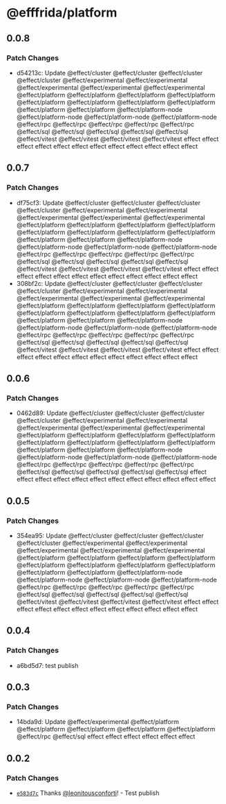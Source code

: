 # @efffrida/platform

## 0.0.8

### Patch Changes

- d54213c: Update @effect/cluster @effect/cluster @effect/cluster @effect/cluster @effect/experimental @effect/experimental @effect/experimental @effect/experimental @effect/experimental @effect/platform @effect/platform @effect/platform @effect/platform @effect/platform @effect/platform @effect/platform @effect/platform @effect/platform @effect/platform @effect/platform-node @effect/platform-node @effect/platform-node @effect/platform-node @effect/rpc @effect/rpc @effect/rpc @effect/rpc @effect/rpc @effect/sql @effect/sql @effect/sql @effect/sql @effect/sql @effect/vitest @effect/vitest @effect/vitest @effect/vitest effect effect effect effect effect effect effect effect effect effect effect effect

## 0.0.7

### Patch Changes

- df75cf3: Update @effect/cluster @effect/cluster @effect/cluster @effect/cluster @effect/experimental @effect/experimental @effect/experimental @effect/experimental @effect/experimental @effect/platform @effect/platform @effect/platform @effect/platform @effect/platform @effect/platform @effect/platform @effect/platform @effect/platform @effect/platform @effect/platform-node @effect/platform-node @effect/platform-node @effect/platform-node @effect/rpc @effect/rpc @effect/rpc @effect/rpc @effect/rpc @effect/sql @effect/sql @effect/sql @effect/sql @effect/sql @effect/vitest @effect/vitest @effect/vitest @effect/vitest effect effect effect effect effect effect effect effect effect effect effect effect
- 308bf2c: Update @effect/cluster @effect/cluster @effect/cluster @effect/cluster @effect/experimental @effect/experimental @effect/experimental @effect/experimental @effect/experimental @effect/platform @effect/platform @effect/platform @effect/platform @effect/platform @effect/platform @effect/platform @effect/platform @effect/platform @effect/platform @effect/platform-node @effect/platform-node @effect/platform-node @effect/platform-node @effect/rpc @effect/rpc @effect/rpc @effect/rpc @effect/rpc @effect/sql @effect/sql @effect/sql @effect/sql @effect/sql @effect/vitest @effect/vitest @effect/vitest @effect/vitest effect effect effect effect effect effect effect effect effect effect effect effect

## 0.0.6

### Patch Changes

- 0462d89: Update @effect/cluster @effect/cluster @effect/cluster @effect/cluster @effect/experimental @effect/experimental @effect/experimental @effect/experimental @effect/experimental @effect/platform @effect/platform @effect/platform @effect/platform @effect/platform @effect/platform @effect/platform @effect/platform @effect/platform @effect/platform @effect/platform-node @effect/platform-node @effect/platform-node @effect/platform-node @effect/rpc @effect/rpc @effect/rpc @effect/rpc @effect/rpc @effect/sql @effect/sql @effect/sql @effect/sql @effect/sql effect effect effect effect effect effect effect effect effect effect effect effect

## 0.0.5

### Patch Changes

- 354ea95: Update @effect/cluster @effect/cluster @effect/cluster @effect/cluster @effect/experimental @effect/experimental @effect/experimental @effect/experimental @effect/experimental @effect/platform @effect/platform @effect/platform @effect/platform @effect/platform @effect/platform @effect/platform @effect/platform @effect/platform @effect/platform @effect/platform-node @effect/platform-node @effect/platform-node @effect/platform-node @effect/rpc @effect/rpc @effect/rpc @effect/rpc @effect/rpc @effect/sql @effect/sql @effect/sql @effect/sql @effect/sql @effect/vitest @effect/vitest @effect/vitest @effect/vitest effect effect effect effect effect effect effect effect effect effect effect effect

## 0.0.4

### Patch Changes

- a6bd5d7: test publish

## 0.0.3

### Patch Changes

- 14bda9d: Update @effect/experimental @effect/platform @effect/platform @effect/platform @effect/platform @effect/platform @effect/rpc @effect/sql effect effect effect effect effect effect

## 0.0.2

### Patch Changes

- [`e583d7c`](https://github.com/leonitousconforti/efffrida/commit/e583d7cbc1a61b0aefca1b6fb5a7a4ee6b94da7c) Thanks [@leonitousconforti](https://github.com/leonitousconforti)! - Test publish
